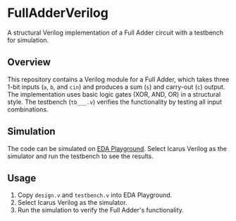 # FullAdderVerilog
A structural Verilog implementation of a Full Adder circuit with a testbench for simulation.

## Overview
This repository contains a Verilog module for a Full Adder, which takes three 1-bit inputs (`a`, `b`, and `cin`) and produces a sum (`s`) and carry-out (`c`) output. The implementation uses basic logic gates (XOR, AND, OR) in a structural style. The testbench (`tb___.v`) verifies the functionality by testing all input combinations.

## Simulation
The code can be simulated on [EDA Playground](https://www.edaplayground.com). Select Icarus Verilog as the simulator and run the testbench to see the results.

## Usage
1. Copy `design.v` and `testbench.v` into EDA Playground.
2. Select Icarus Verilog as the simulator.
3. Run the simulation to verify the Full Adder's functionality.

